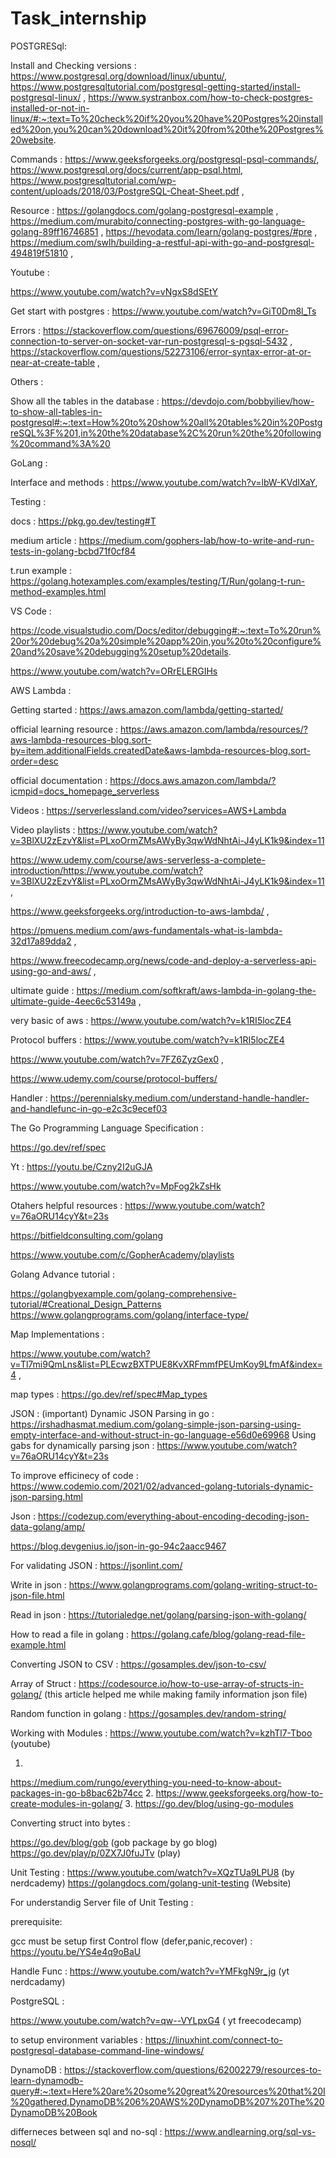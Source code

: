 # Task_internship


POSTGRESql: 

Install and Checking versions : https://www.postgresql.org/download/linux/ubuntu/, 
https://www.postgresqltutorial.com/postgresql-getting-started/install-postgresql-linux/ , 
https://www.systranbox.com/how-to-check-postgres-installed-or-not-in-linux/#:~:text=To%20check%20if%20you%20have%20Postgres%20installed%20on,you%20can%20download%20it%20from%20the%20Postgres%20website.

Commands : https://www.geeksforgeeks.org/postgresql-psql-commands/, https://www.postgresql.org/docs/current/app-psql.html, 
https://www.postgresqltutorial.com/wp-content/uploads/2018/03/PostgreSQL-Cheat-Sheet.pdf , 

Resource : https://golangdocs.com/golang-postgresql-example ,
https://medium.com/murabito/connecting-postgres-with-go-language-golang-89ff16746851 ,
https://hevodata.com/learn/golang-postgres/#pre ,
https://medium.com/swlh/building-a-restful-api-with-go-and-postgresql-494819f51810 ,


Youtube : 

https://www.youtube.com/watch?v=vNgxS8dSEtY

Get start with postgres : https://www.youtube.com/watch?v=GiT0Dm8l_Ts

Errors : 
https://stackoverflow.com/questions/69676009/psql-error-connection-to-server-on-socket-var-run-postgresql-s-pgsql-5432 ,
https://stackoverflow.com/questions/52273106/error-syntax-error-at-or-near-at-create-table ,


Others :

Show all the tables in the database : 
https://devdojo.com/bobbyiliev/how-to-show-all-tables-in-postgresql#:~:text=How%20to%20show%20all%20tables%20in%20PostgreSQL%3F%201,in%20the%20database%2C%20run%20the%20following%20command%3A%20


GoLang : 

Interface and methods : https://www.youtube.com/watch?v=lbW-KVdIXaY,




Testing : 

docs : https://pkg.go.dev/testing#T

medium article : https://medium.com/gophers-lab/how-to-write-and-run-tests-in-golang-bcbd71f0cf84

t.run example : https://golang.hotexamples.com/examples/testing/T/Run/golang-t-run-method-examples.html



VS Code : 

https://code.visualstudio.com/Docs/editor/debugging#:~:text=To%20run%20or%20debug%20a%20simple%20app%20in,you%20to%20configure%20and%20save%20debugging%20setup%20details.

https://www.youtube.com/watch?v=ORrELERGIHs


AWS Lambda :

Getting started : https://aws.amazon.com/lambda/getting-started/

official learning resource : https://aws.amazon.com/lambda/resources/?aws-lambda-resources-blog.sort-by=item.additionalFields.createdDate&aws-lambda-resources-blog.sort-order=desc

official documentation : https://docs.aws.amazon.com/lambda/?icmpid=docs_homepage_serverless

Videos : https://serverlessland.com/video?services=AWS+Lambda

Video playlists : https://www.youtube.com/watch?v=3BlXU2zEzvY&list=PLxoOrmZMsAWyBy3qwWdNhtAi-J4yLK1k9&index=11

https://www.udemy.com/course/aws-serverless-a-complete-introduction/https://www.youtube.com/watch?v=3BlXU2zEzvY&list=PLxoOrmZMsAWyBy3qwWdNhtAi-J4yLK1k9&index=11 ,

https://www.geeksforgeeks.org/introduction-to-aws-lambda/ ,

https://pmuens.medium.com/aws-fundamentals-what-is-lambda-32d17a89dda2 ,

https://www.freecodecamp.org/news/code-and-deploy-a-serverless-api-using-go-and-aws/ ,

ultimate guide :  https://medium.com/softkraft/aws-lambda-in-golang-the-ultimate-guide-4eec6c53149a , 

very basic of aws : https://www.youtube.com/watch?v=k1RI5locZE4

Protocol buffers : https://www.youtube.com/watch?v=k1RI5locZE4

https://www.youtube.com/watch?v=7FZ6ZyzGex0 , 

https://www.udemy.com/course/protocol-buffers/


Handler : 
https://perennialsky.medium.com/understand-handle-handler-and-handlefunc-in-go-e2c3c9ecef03



The Go Programming Language Specification : 

https://go.dev/ref/spec

Yt : https://youtu.be/Czny2I2uGJA

https://www.youtube.com/watch?v=MpFog2kZsHk

Otahers helpful resources : 
https://www.youtube.com/watch?v=76aORU14cyY&t=23s

https://bitfieldconsulting.com/golang

https://www.youtube.com/c/GopherAcademy/playlists



Golang Advance tutorial : 

https://golangbyexample.com/golang-comprehensive-tutorial/#Creational_Design_Patterns
https://www.golangprograms.com/golang/interface-type/


Map Implementations : 

https://www.youtube.com/watch?v=Tl7mi9QmLns&list=PLEcwzBXTPUE8KvXRFmmfPEUmKoy9LfmAf&index=4 ,

map types : https://go.dev/ref/spec#Map_types






JSON :
(important)  Dynamic JSON Parsing in go : https://irshadhasmat.medium.com/golang-simple-json-parsing-using-empty-interface-and-without-struct-in-go-language-e56d0e69968
Using gabs for dynamically parsing json : https://www.youtube.com/watch?v=76aORU14cyY&t=23s


To improve efficinecy of code : https://www.codemio.com/2021/02/advanced-golang-tutorials-dynamic-json-parsing.html

Json : https://codezup.com/everything-about-encoding-decoding-json-data-golang/amp/

https://blog.devgenius.io/json-in-go-94c2aacc9467

For validating JSON : https://jsonlint.com/

Write in json : https://www.golangprograms.com/golang-writing-struct-to-json-file.html

Read in json : https://tutorialedge.net/golang/parsing-json-with-golang/

How to read a file in golang : https://golang.cafe/blog/golang-read-file-example.html

Converting JSON to CSV : https://gosamples.dev/json-to-csv/

Array of Struct : https://codesource.io/how-to-use-array-of-structs-in-golang/  (this article helped me while making family information json file)

Random function in golang : https://gosamples.dev/random-string/

Working with Modules : 
https://www.youtube.com/watch?v=kzhTl7-Tboo (youtube)

1.
https://medium.com/rungo/everything-you-need-to-know-about-packages-in-go-b8bac62b74cc
2.
https://www.geeksforgeeks.org/how-to-create-modules-in-golang/
3.
https://go.dev/blog/using-go-modules

Converting struct into bytes :

https://go.dev/blog/gob (gob package by go blog)
https://go.dev/play/p/0ZX7J0fuJTv (play)



Unit Testing : 
https://www.youtube.com/watch?v=XQzTUa9LPU8 (by nerdcademy)
https://golangdocs.com/golang-unit-testing (Website)


For understandig Server file of Unit Testing :

prerequisite:

gcc must be setup first
Control flow (defer,panic,recover) : https://youtu.be/YS4e4q9oBaU 

Handle Func : https://www.youtube.com/watch?v=YMFkgN9r_jg (yt nerdcadamy)




PostgreSQL :

https://www.youtube.com/watch?v=qw--VYLpxG4  ( yt freecodecamp)

to setup environment variables : https://linuxhint.com/connect-to-postgresql-database-command-line-windows/

DynamoDB :
https://stackoverflow.com/questions/62002279/resources-to-learn-dynamodb-query#:~:text=Here%20are%20some%20great%20resources%20that%20I%20gathered,DynamoDB%206%20AWS%20DynamoDB%207%20The%20DynamoDB%20Book

differneces between sql and no-sql : https://www.andlearning.org/sql-vs-nosql/




